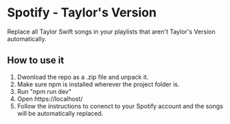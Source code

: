 # Spotify - Taylor's Version

Replace all Taylor Swift songs in your playlists that aren't Taylor's Version automatically.

## How to use it

1. Dwonload the repo as a .zip file and unpack it.
2. Make sure npm is installed wherever the project folder is. 
3. Run "npm run dev"
4. Open https://localhost/
5. Follow the instructions to conenct to your Spotify account and the songs will be automatically replaced.

